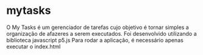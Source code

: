 # mytasks
O My Tasks é um gerenciador de tarefas cujo objetivo é tornar simples a organização de afazeres a serem executados. Foi desenvolvido utilizando a biblioteca javascript p5.js
Para rodar a aplicação, é necessário apenas executar o index.html
